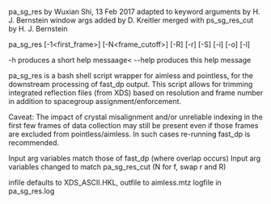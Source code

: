 pa_sg_res
    by Wuxian Shi, 13 Feb 2017
    adapted to keyword arguments by H. J. Bernstein
    window args added by D. Kreitler
    merged with ps_sg_res_cut by H. J. Bernstein

pa_sg_res [-1<first_frame>] [-N<frame_cutoff>] [-R<reslow>] [-r<reshigh>]
   [-S<spacegroup>] [-i<infile>] [-o<outfile>] [-l<logfile>]

 -h produces a short help messaage< --help produces this help message

pa_sg_res is a bash shell script wrapper for aimless and pointless, for
the downstream processing of fast_dp output. This script allows for trimming
integrated reflection files (from XDS) based on resolution and frame number
in addition to spacegroup assignment/enforcement.

Caveat: The impact of crystal misalignment and/or unreliable indexing in the
first few frames of data collection may still be present even if those frames
are excluded from pointless/aimless. In such cases re-running fast_dp is
recommended.

Input arg variables match those of fast_dp (where overlap occurs)
Input arg variables changed to match pa_sg_res_cut (N for f, swap r and R)

infile defaults to XDS_ASCII.HKL, outfile to aimless.mtz
logfile in pa_sg_res.log

